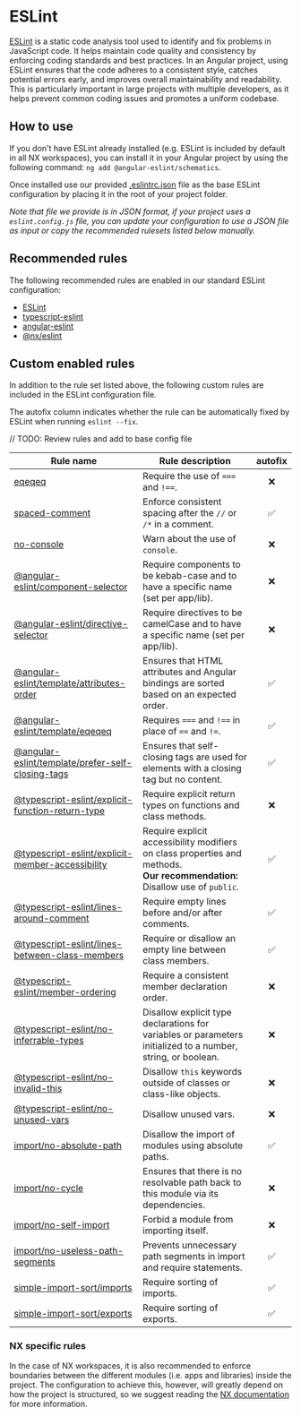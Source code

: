 # ESLint

[ESLint](https://eslint.org) is a static code analysis tool used to identify and fix problems in JavaScript code. It
helps maintain code quality and consistency by enforcing coding standards and best practices. In an Angular project,
using ESLint ensures that the code adheres to a consistent style, catches potential errors early, and improves overall
maintainability and readability. This is particularly important in large projects with multiple developers, as it helps
prevent common coding issues and promotes a uniform codebase.

## How to use

If you don't have ESLint already installed (e.g. ESLint is included by default in all NX workspaces), you can install it
in your Angular project by using the following command: `ng add @angular-eslint/schematics`.

Once installed use our provided [.eslintrc.json](.eslintrc.json) file as the base ESLint configuration by placing it in
the root of your project folder.

_Note that file we provide is in JSON format, if your project uses a `eslint.config.js` file, you can update your
configuration to use a JSON file as input or copy the recommended rulesets listed below manually._

## Recommended rules

The following recommended rules are enabled in our standard ESLint configuration:

- [ESLint](https://eslint.org/docs/latest/rules/#suggestions)
- [typescript-eslint](https://typescript-eslint.io/rules/)
- [angular-eslint](https://github.com/angular-eslint/angular-eslint)
- [@nx/eslint](https://nx.dev/nx-api/eslint#nxeslint-configuration)

## Custom enabled rules

In addition to the rule set listed above, the following custom rules are included in the ESLint configuration file.

The autofix column indicates whether the rule can be automatically fixed by ESLint when running `eslint --fix`.

// TODO: Review rules and add to base config file

| Rule name                                                                                                                                                                              | Rule description                                                                                                                 | autofix |
| -------------------------------------------------------------------------------------------------------------------------------------------------------------------------------------- | -------------------------------------------------------------------------------------------------------------------------------- | :-----: |
| [eqeqeq](https://eslint.org/docs/latest/rules/eqeqeq)                                                                                                                                  | Require the use of `===` and `!==`.                                                                                              |   ❌    |
| [spaced-comment](https://eslint.org/docs/latest/rules/spaced-comment)                                                                                                                  | Enforce consistent spacing after the `//` or `/*` in a comment.                                                                  |   ✅    |
| [no-console](https://eslint.org/docs/latest/rules/no-console)                                                                                                                          | Warn about the use of `console`.                                                                                                 |   ❌    |
| [@angular-eslint/component-selector](https://github.com/angular-eslint/angular-eslint/blob/main/packages/eslint-plugin/docs/rules/component-selector.md)                               | Require components to be kebab-case and to have a specific name (set per app/lib).                                               |   ❌    |
| [@angular-eslint/directive-selector](https://github.com/angular-eslint/angular-eslint/blob/main/packages/eslint-plugin/docs/rules/directive-selector.md)                               | Require directives to be camelCase and to have a specific name (set per app/lib).                                                |   ❌    |
| [@angular-eslint/template/attributes-order](https://github.com/angular-eslint/angular-eslint/blob/main/packages/eslint-plugin-template/docs/rules/attributes-order.md)                 | Ensures that HTML attributes and Angular bindings are sorted based on an expected order.                                         |   ✅    |
| [@angular-eslint/template/eqeqeq](https://github.com/angular-eslint/angular-eslint/blob/main/packages/eslint-plugin-template/docs/rules/eqeqeq.md)                                     | Requires `===` and `!==` in place of `==` and `!=`.                                                                              |   ✅    |
| [@angular-eslint/template/prefer-self-closing-tags](https://github.com/angular-eslint/angular-eslint/blob/main/packages/eslint-plugin-template/docs/rules/prefer-self-closing-tags.md) | Ensures that self-closing tags are used for elements with a closing tag but no content.                                          |   ✅    |
| [@typescript-eslint/explicit-function-return-type](https://typescript-eslint.io/rules/explicit-function-return-type/)                                                                  | Require explicit return types on functions and class methods.                                                                    |   ❌    |
| [@typescript-eslint/explicit-member-accessibility](https://typescript-eslint.io/rules/explicit-member-accessibility)                                                                   | Require explicit accessibility modifiers on class properties and methods.<br/> **Our recommendation:** Disallow use of `public`. |   ✅    |
| [@typescript-eslint/lines-around-comment](https://eslint.org/docs/latest/rules/lines-around-comment)                                                                                   | Require empty lines before and/or after comments.                                                                                |   ✅    |
| [@typescript-eslint/lines-between-class-members](https://typescript-eslint.io/rules/lines-between-class-members)                                                                       | Require or disallow an empty line between class members.                                                                         |   ✅    |
| [@typescript-eslint/member-ordering](https://typescript-eslint.io/rules/member-ordering)                                                                                               | Require a consistent member declaration order.                                                                                   |   ❌    |
| [@typescript-eslint/no-inferrable-types](https://typescript-eslint.io/rules/no-inferrable-types)                                                                                       | Disallow explicit type declarations for variables or parameters initialized to a number, string, or boolean.                     |   ❌    |
| [@typescript-eslint/no-invalid-this](https://typescript-eslint.io/rules/no-invalid-this)                                                                                               | Disallow `this` keywords outside of classes or class-like objects.                                                               |   ❌    |
| [@typescript-eslint/no-unused-vars](https://typescript-eslint.io/rules/no-unused-vars)                                                                                                 | Disallow unused vars.                                                                                                            |   ❌    |
| [import/no-absolute-path](https://github.com/import-js/eslint-plugin-import/blob/main/docs/rules/no-absolute-path.md)                                                                  | Disallow the import of modules using absolute paths.                                                                             |   ✅    |
| [import/no-cycle](https://github.com/import-js/eslint-plugin-import/blob/main/docs/rules/no-cycle.md)                                                                                  | Ensures that there is no resolvable path back to this module via its dependencies.                                               |   ❌    |
| [import/no-self-import](https://github.com/import-js/eslint-plugin-import/blob/main/docs/rules/no-self-import.md)                                                                      | Forbid a module from importing itself.                                                                                           |   ❌    |
| [import/no-useless-path-segments](https://github.com/import-js/eslint-plugin-import/blob/main/docs/rules/no-useless-path-segments.md)                                                  | Prevents unnecessary path segments in import and require statements.                                                             |   ✅    |
| [simple-import-sort/imports](https://github.com/lydell/eslint-plugin-simple-import-sort)                                                                                               | Require sorting of imports.                                                                                                      |   ✅    |
| [simple-import-sort/exports](https://github.com/lydell/eslint-plugin-simple-import-sort)                                                                                               | Require sorting of exports.                                                                                                      |   ✅    |

### NX specific rules

In the case of NX workspaces, it is also recommended to enforce boundaries between the different modules (i.e. apps and
libraries) inside the project. The configuration to achieve this, however, will greatly depend on how the project is
structured, so we suggest reading the [NX documentation](https://nx.dev/features/enforce-module-boundaries) for more
information.
